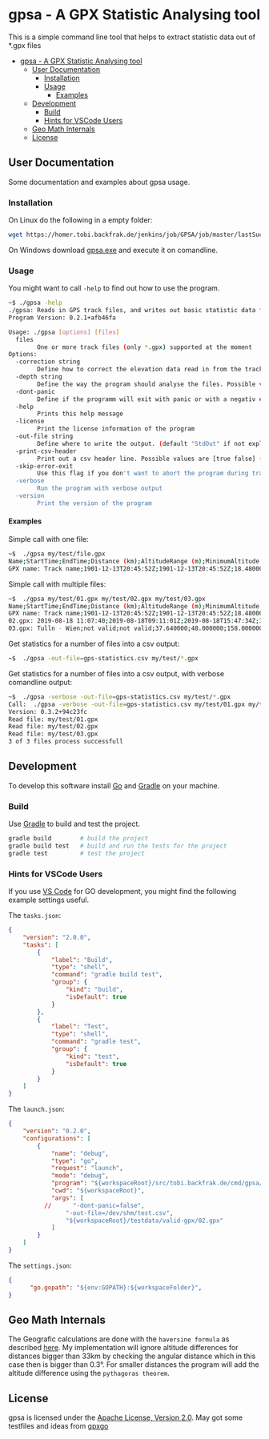 # gpsa - A GPX Statistic Analysing tool

This is a simple command line tool that helps to extract statistic data out of *.gpx files

- [gpsa - A GPX Statistic Analysing tool](#gpsa---a-gpx-statistic-analysing-tool)
  - [User Documentation](#user-documentation)
    - [Installation](#installation)
    - [Usage](#usage)
      - [Examples](#examples)
  - [Development](#development)
    - [Build](#build)
    - [Hints for VSCode Users](#hints-for-vscode-users)
  - [Geo Math Internals](#geo-math-internals)
  - [License](#license)

## User Documentation

Some documentation and examples about gpsa usage.

### Installation

On Linux do the following in a empty folder:

```sh
wget https://homer.tobi.backfrak.de/jenkins/job/GPSA/job/master/lastSuccessfulBuild/artifact/bin/gpsa && chmod 770 ./gpsa

```

On Windows download [gpsa.exe](https://homer.tobi.backfrak.de/jenkins/job/GPSA/job/master/lastSuccessfulBuild/artifact/bin/gpsa.exe) and execute it on comandline.

### Usage

You might want to call ```-help``` to find out how to use the program.

```sh
~$ ./gpsa -help
./gpsa: Reads in GPS track files, and writes out basic statistic data found in the track as a CSV style report
Program Version: 0.2.1+afb46fa

Usage: ./gpsa [options] [files]
  files
        One or more track files (only *.gpx) supported at the moment
Options:
  -correction string
        Define how to correct the elevation data read in from the track. Possible values are [steps linear none ] (default "steps")
  -depth string
        Define the way the program should analyse the files. Possible values are [segment file track ] (default "track")
  -dont-panic
        Define if the programm will exit with panic or with a negativ exit code in error cases. Possible values are [true false] (default true).
  -help
        Prints this help message
  -license
        Print the license information of the program
  -out-file string
        Define where to write the output. (default "StdOut" if not explicitly set)
  -print-csv-header
        Print out a csv header line. Possible values are [true false] (default true). 
  -skip-error-exit
        Use this flag if you don't want to abort the program during track file processing errors
  -verbose
        Run the program with verbose output
  -version
        Print the version of the program
```

#### Examples

Simple call with one file:

```sh
~$  ./gpsa my/test/file.gpx
Name;StartTime;EndTime;Distance (km);AltitudeRange (m);MinimumAltitude (m);MaximumAltitude (m);ElevationGain (m);ElevationLose (m);UpwardsDistance (km);DownwardsDistance (km);
GPX name: Track name;1901-12-13T20:45:52Z;1901-12-13T20:45:52Z;18.480000;104.000000;298.000000;402.000000;278.210000;-257.210000;8.040000;9.150000;

```

Simple call with multiple files:

```sh
~$  ./gpsa my/test/01.gpx my/test/02.gpx my/test/03.gpx
Name;StartTime;EndTime;Distance (km);AltitudeRange (m);MinimumAltitude (m);MaximumAltitude (m);ElevationGain (m);ElevationLose (m);UpwardsDistance (km);DownwardsDistance (km);
GPX name: Track name;1901-12-13T20:45:52Z;1901-12-13T20:45:52Z;18.480000;104.000000;298.000000;402.000000;278.210000;-257.210000;8.040000;9.150000;
02.gpx: 2019-08-18 11:07:40;2019-08-18T09:11:01Z;2019-08-18T15:47:34Z;37.820000;104.090000;347.020000;451.110000;263.880000;-251.430000;17.860000;19.770000;
03.gpx: Tulln - Wien;not valid;not valid;37.640000;48.000000;158.000000;206.000000;52.000000;-26.000000;17.520000;14.060000;

```

Get statistics for a number of files into a csv output:

```sh
~$  ./gpsa -out-file=gps-statistics.csv my/test/*.gpx

```

Get statistics for a number of files into a csv output, with verbose comandline output:

```sh
~$  ./gpsa -verbose -out-file=gps-statistics.csv my/test/*.gpx
Call:  ./gpsa -verbose -out-file=gps-statistics.csv my/test/01.gpx my/test/02.gpx my/test/03.gpx
Version: 0.3.2+94c23fc
Read file: my/test/01.gpx
Read file: my/test/02.gpx
Read file: my/test/03.gpx
3 of 3 files process successfull

```

## Development

To develop this software install [Go](https://golang.org/) and [Gradle](https://gradle.org/) on your machine.

### Build

Use [Gradle](https://gradle.org/) to build and test the project.

```sh
gradle build        # build the project
gradle build test   # build and run the tests for the project
gradle test         # test the project
```

### Hints for VSCode Users

If you use [VS Code](https://code.visualstudio.com/) for GO development, you might find the following example settings useful.

The ```tasks.json```:

```json
{
    "version": "2.0.0",
    "tasks": [
        {
            "label": "Build",
            "type": "shell",
            "command": "gradle build test",
            "group": {
                "kind": "build",
                "isDefault": true
            }
        },
        {
            "label": "Test",
            "type": "shell",
            "command": "gradle test",
            "group": {
                "kind": "test",
                "isDefault": true
            }
        }
    ]
}
```

The ```launch.json```:

```json
{
    "version": "0.2.0",
    "configurations": [
        {
            "name": "debug",
            "type": "go",
            "request": "launch",
            "mode": "debug",
            "program": "${workspaceRoot}/src/tobi.backfrak.de/cmd/gpsa/main.go",
            "cwd": "${workspaceRoot}",
            "args": [
          //      "-dont-panic=false",
                "-out-file=/dev/shm/test.csv",
                "${workspaceRoot}/testdata/valid-gpx/02.gpx"
            ]
        }
    ]
}
```

The ```settings.json```:

```json
{
      "go.gopath": "${env:GOPATH}:${workspaceFolder}",
}
```

## Geo Math Internals

The Geografic calculations are done with the  ```haversine formula```  as described [here](http://www.movable-type.co.uk/scripts/latlong.html). My implementation will ignore altitude differences for distances bigger than 33km by checking the angular distance which in this case then is bigger than 0.3°. For smaller distances the program will add the altitude difference using the ```pythagoras theorem```.

## License

gpsa is licensed under the [Apache License, Version 2.0](http://www.apache.org/licenses/LICENSE-2.0).
May got some testfiles and ideas from [gpxgo](https://github.com/tkrajina/gpxgo/tree/master/test_files)
